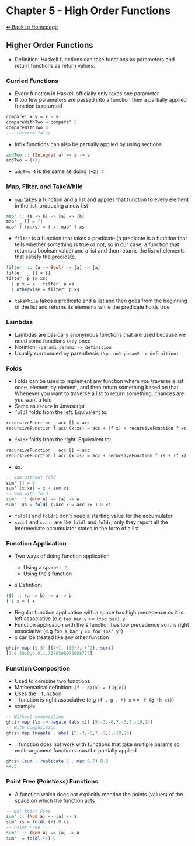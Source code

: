 # Chapter 5 - High Order Functions
[⬅︎ Back to Homepage](../../index.md)

## Higher Order Functions
- Definition: Haskell functions can take functions as parameters and return functions as return values.

### Curried Functions
- Every function in Haskell officially only takes one parameter
- If too few parameters are passed into a function then a partially applied function is returned
```haskell
compare' x y = x > y
compareWithTwo = compare' 2
compareWithTwo 4
--- returns false
```

- Infix functions can also be partially applied by using sections
```haskell
addTwo :: (Integral a) => a -> a
addTwo = (+2)
```

- `addTwo 4` is the same as doing `(+2) 4`

### Map, Filter, and TakeWhile
- `map` takes a function and a list and applies that function to every element in the list, producing a new list
```haskell
map' :: (a -> b) -> [a] -> [b]
map' _ [] = []
map' f (x:xs) = f x: map' f xs
```

- `filter` is a function that takes a predicate (a predicate is a function that tells whether something is true or not, so in our case, a function that returns a boolean value) and a list and then returns the list of elements that satisfy the predicate.
```haskell
filter' :: (a -> Bool) -> [a] -> [a]
filter' _ [] = []
filter' p (x:xs)
  | p x = x : filter' p xs
  | otherwise = filter' p xs
```

- `takeWhile` takes a predicate and a list and then goes from the beginning of the list and returns its elements while the predicate holds true

### Lambdas
- Lambdas are basically anonymous functions that are used because we need some functions only once
- Notation: `\param1 param2 -> definition`
- Usually surrounded by parenthesis `(\param1 param2 -> definition)`

### Folds
- Folds can be used to implement any function where you traverse a list once, element by element, and then return something based on that. Whenever you want to traverse a list to return something, chances are you want a fold
- Same as `reduce` in Javascript
- `foldl` folds from the left. Equivalent to:
```haskell
recursiveFunction _ acc [] = acc
recursiveFunction f acc (x:xs) = acc + (f x) + recursiveFunction f xs
```

- `foldr` folds from the right. Equivalent to:
```haskell
recursiveFunction _ acc [] = acc
recursiveFunction f acc (x:xs) = acc + recursiveFunction f xs + (f x)
```

- ex.
```haskell
-- Sum without fold
sum' [] = 0
sum' (x:xs) = x + sum xs
-- Sum with fold
sum'' :: (Num a) => [a] -> a
sum'' xs = foldl (\acc x = acc +x ) 0 xs
```

- `foldl1` and `foldr1` don't need a starting value for the accumulator
- `scanl` and `scanr` are like `foldl` and `foldr`, only they report all the intermediate accumulator states in the form of a list

### Function Application
- Two ways of doing function application
  - Using a space `" "`
  - Using the `$` function

- `$` Defintion:
```haskell
($) :: (a -> b) -> a -> b
f $ x = f x
```

- Regular function application with a space has high precedence so it is left associative (e.g `foo bar y` == `(foo bar) y`
- Function application with the `$` function has low precedence so it is right associative (e.g `foo $ bar y` == `foo (bar y)`)
- `$` can be treated like any other function
```haskell
ghci> map ($ 3) [(4+), (10*), (^2), sqrt]
[7.0,30.0,9.0,1.7320508075688772]
```

### Function Composition
- Used to combine two functions
- Mathematical definition: `(f ◦ g)(x) = f(g(x))`
- Uses the `.` function
- `.` function is right associative (e.g `(f . g . h) x` == ` f (g (h x))`)
- example
```haskell
-- Without composition
ghci> map (\x -> negate (abs x)) [5,-3,-6,7,-3,2,-19,24]
-- With composition
ghci> map (negate . abs) [5,-3,-6,7,-3,2,-19,24]
```

- `.` function does not work with functions that take multiple params so multi-argument functions must be partially applied
```haskell
ghci> (sum . replicate 5 . max 6.7) 8.9
44.5
```

### Point Free (Point*less*) Functions
- A function which does not explicitly mention the points (values) of the space on which the function acts
```haskell
-- Not Point Free
sum' :: (Num a) => [a] -> a
sum' xs = foldl (+) 0 xs
-- Point Free
sum'' :: (Num a) => [a] -> a
sum'' = foldl (+) 0
```

